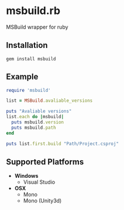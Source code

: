 msbuild.rb
====

MSBuild wrapper for ruby

Installation
----
```
gem install msbuild
```

Example
----
```rb
require 'msbuild'

list = MSBuild.avaliable_versions

puts "Avaliable versions"
list.each do |msbuild|
  puts msbuild.version
  puts msbuild.path
end

puts list.first.build "Path/Project.csproj"
```

Supported Platforms
----
* __Windows__
  * Visual Studio
* __OSX__
  * Mono
  * Mono (Unity3d)